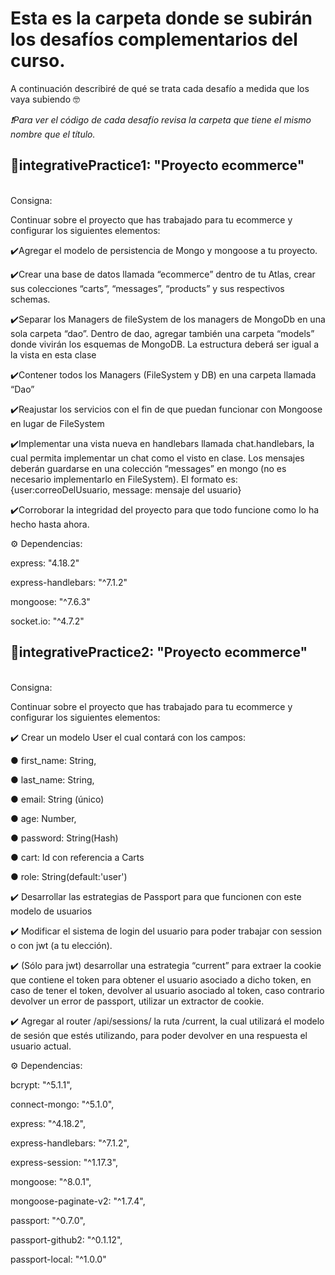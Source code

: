 # Esta es la carpeta donde se subirán los desafíos complementarios del curso.
<p>
A continuación describiré de qué se trata cada desafío a medida que los vaya subiendo 🤓
</p>

_❗Para ver el código de cada desafío revisa la carpeta que tiene el mismo nombre que el título._

## 📌integrativePractice1: "Proyecto ecommerce"

<br>Consigna:</br>
<p>Continuar sobre el proyecto que has trabajado para tu ecommerce y configurar los siguientes elementos:</p>

<p>✔️Agregar el modelo de persistencia de Mongo y mongoose a tu proyecto.</p>

<p>✔️Crear una base de datos llamada “ecommerce” dentro de tu Atlas, crear sus colecciones “carts”, “messages”, “products” y sus respectivos schemas.</p>

<p>✔️Separar los Managers de fileSystem de los managers de MongoDb en una sola carpeta “dao”. Dentro de dao, agregar también una carpeta “models” donde vivirán los esquemas de MongoDB. La estructura deberá ser igual a la vista en esta clase</p>
    
<p>✔️Contener todos los Managers (FileSystem y DB) en una carpeta llamada “Dao”</p>

<p>✔️Reajustar los servicios con el fin de que puedan funcionar con Mongoose en lugar de FileSystem</p>

<p>✔️Implementar una vista nueva en handlebars llamada chat.handlebars, la cual permita implementar un chat como el visto en clase. Los mensajes deberán guardarse en una colección “messages” en mongo (no es necesario implementarlo en FileSystem). El formato es: {user:correoDelUsuario, message: mensaje del usuario}</p>

<p>✔️Corroborar la integridad del proyecto para que todo funcione como lo ha hecho hasta ahora.
</p>

<p>⚙️ Dependencias:</p>
    <p>express: "4.18.2"</p>
    <p>express-handlebars: "^7.1.2"</p>
    <p>mongoose: "^7.6.3"</p>
    <p>socket.io: "^4.7.2"

</p>

## 📌integrativePractice2: "Proyecto ecommerce"

<br>Consigna:</br>
<p>Continuar sobre el proyecto que has trabajado para tu ecommerce y configurar los siguientes elementos:</p>

<p>✔️ Crear un modelo User el cual contará con los campos:</p>
    <p>● first_name: String,</p>
    <p>● last_name: String,</p>
    <p>● email: String (único)</p>
    <p>● age: Number,</p>
    <p>● password: String(Hash)</p>
    <p>● cart: Id con referencia a Carts</p>
    <p>● role: String(default:'user')</p>

<p>✔️ Desarrollar las estrategias de Passport para que funcionen con este modelo de usuarios</p>
<p>✔️ Modificar el sistema de login del usuario para poder trabajar con session o con jwt (a tu elección).</p>
<p>✔️ (Sólo para jwt) desarrollar una estrategia “current” para extraer la cookie que contiene el token para obtener el usuario asociado a dicho token, en caso de tener el token, devolver al usuario asociado al token, caso contrario devolver un error de passport, utilizar un extractor de cookie.</p>
<p>✔️ Agregar al router /api/sessions/ la ruta /current, la cual utilizará el modelo de sesión que estés utilizando, para poder devolver en una respuesta el usuario actual.
</p>

<p>⚙️ Dependencias:</p>
    <p>bcrypt: "^5.1.1",</p>
    <p>connect-mongo: "^5.1.0",</p>
    <p>express: "^4.18.2",</p>
    <p>express-handlebars: "^7.1.2",</p>
    <p>express-session: "^1.17.3",</p>
    <p>mongoose: "^8.0.1",</p>
    <p>mongoose-paginate-v2: "^1.7.4",</p>
    <p>passport: "^0.7.0",</p>
    <p>passport-github2: "^0.1.12",</p>
    <p>passport-local: "^1.0.0"
    
</p>